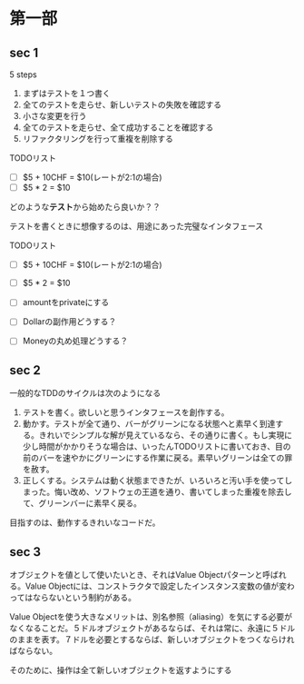 # 第一部

## sec 1
5 steps

1. まずはテストを１つ書く
2. 全てのテストを走らせ、新しいテストの失敗を確認する
3. 小さな変更を行う
4. 全てのテストを走らせ、全て成功することを確認する
5. リファクタリングを行って重複を削除する

TODOリスト

- [ ] \$5 + 10CHF = \$10(レートが2:1の場合)
- [ ] \$5 * 2 = \$10

どのような**テスト**から始めたら良いか？？

テストを書くときに想像するのは、用途にあった完璧なインタフェース

TODOリスト

- [ ] \$5 + 10CHF = \$10(レートが2:1の場合)
- [ ] \$5 * 2 = \$10
- [ ] amountをprivateにする
- [ ] Dollarの副作用どうする？
- [ ] Moneyの丸め処理どうする？


## sec 2
一般的なTDDのサイクルは次のようになる

1. テストを書く。欲しいと思うインタフェースを創作する。
2. 動かす。テストが全て通り、バーがグリーンになる状態へと素早く到達する。きれいでシンプルな解が見えているなら、その通りに書く。もし実現に少し時間がかかりそうな場合は、いったんTODOリストに書いておき、目の前のバーを速やかにグリーンにする作業に戻る。素早いグリーンは全ての罪を赦す。
3. 正しくする。システムは動く状態まできたが、いろいろと汚い手を使ってしまった。悔い改め、ソフトウェの王道を通り、書いてしまった重複を除去して、グリーンバーに素早く戻る。

目指すのは、動作するきれいなコードだ。


## sec 3
オブジェクトを値として使いたいとき、それはValue Objectパターンと呼ばれる。Value Objectには、コンストラクタで設定したインスタンス変数の値が変わってはならないという制約がある。

Value Objectを使う大きなメリットは、別名参照（aliasing）を気にする必要がなくなることだ。５ドルオブジェクトがあるならば、それは常に、永遠に５ドルのままを表す。７ドルを必要とするならば、新しいオブジェクトをつくならければならない。

そのために、操作は全て新しいオブジェクトを返すようにする


